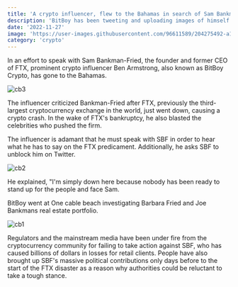 ```yaml
---
title: 'A crypto influencer, flew to the Bahamas in search of Sam Bankman Fried'
description: 'BitBoy has been tweeting and uploading images of himself camped out in front of Bankman Frieds house in the Bahamas for the past few days'
date: '2022-11-27'
image: 'https://user-images.githubusercontent.com/96611589/204275492-a123dbe8-3278-4c50-994a-fd8847bf3b4a.jpg'
category: 'crypto'
---
```



In an effort to speak with Sam Bankman-Fried, the founder and former CEO of FTX, prominent crypto influencer Ben Armstrong, also known as BitBoy Crypto, has gone to the Bahamas.

![cb3](https://user-images.githubusercontent.com/96611589/204271183-e25a9d85-6f2a-42d3-89d5-e9b78230ca45.png)

The influencer criticized Bankman-Fried after FTX, previously the third-largest cryptocurrency exchange in the world, just went down, causing a crypto crash. In the wake of FTX's bankruptcy, he also blasted the celebrities who pushed the firm. 

The influencer is adamant that he must speak with SBF in order to hear what he has to say on the FTX predicament. Additionally, he asks SBF to unblock him on Twitter.

![cb2](https://user-images.githubusercontent.com/96611589/204271402-c5f164c3-38f5-426e-9754-83ac25631097.png)

He explained, "I'm simply down here because nobody has been ready to stand up for the people and face Sam.

BitBoy went at One cable beach investigating Barbara Fried and Joe Bankmans real estate portfolio.

![cb1](https://user-images.githubusercontent.com/96611589/204272739-9f7d0649-cfb7-45b5-b3f0-19156c3d2804.png)

Regulators and the mainstream media have been under fire from the cryptocurrency community for failing to take action against SBF, who has caused billions of dollars in losses for retail clients. People have also brought up SBF's massive political contributions only days before to the start of the FTX disaster as a reason why authorities could be reluctant to take a tough stance.
